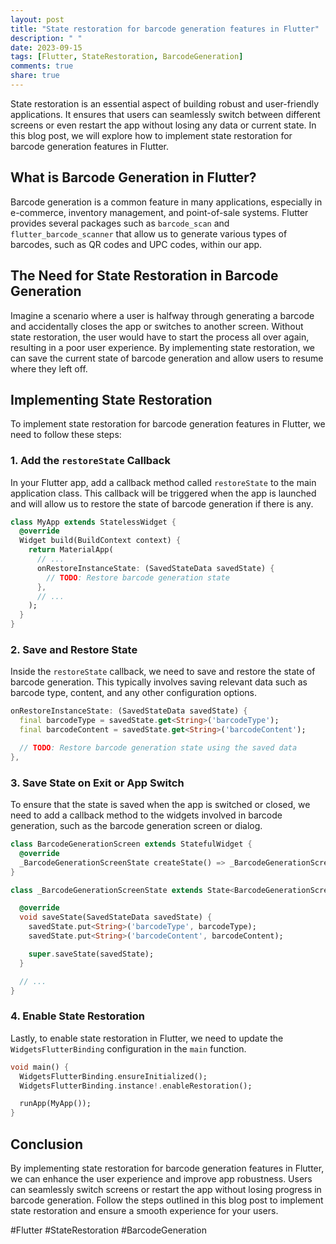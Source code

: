 ```yaml
---
layout: post
title: "State restoration for barcode generation features in Flutter"
description: " "
date: 2023-09-15
tags: [Flutter, StateRestoration, BarcodeGeneration]
comments: true
share: true
---
```


State restoration is an essential aspect of building robust and user-friendly applications. It ensures that users can seamlessly switch between different screens or even restart the app without losing any data or current state. In this blog post, we will explore how to implement state restoration for barcode generation features in Flutter.

## What is Barcode Generation in Flutter?

Barcode generation is a common feature in many applications, especially in e-commerce, inventory management, and point-of-sale systems. Flutter provides several packages such as `barcode_scan` and `flutter_barcode_scanner` that allow us to generate various types of barcodes, such as QR codes and UPC codes, within our app.

## The Need for State Restoration in Barcode Generation

Imagine a scenario where a user is halfway through generating a barcode and accidentally closes the app or switches to another screen. Without state restoration, the user would have to start the process all over again, resulting in a poor user experience. By implementing state restoration, we can save the current state of barcode generation and allow users to resume where they left off.

## Implementing State Restoration

To implement state restoration for barcode generation features in Flutter, we need to follow these steps:

### 1. Add the `restoreState` Callback

In your Flutter app, add a callback method called `restoreState` to the main application class. This callback will be triggered when the app is launched and will allow us to restore the state of barcode generation if there is any.

```dart
class MyApp extends StatelessWidget {
  @override
  Widget build(BuildContext context) {
    return MaterialApp(
      // ...
      onRestoreInstanceState: (SavedStateData savedState) {
        // TODO: Restore barcode generation state
      },
      // ...
    );
  }
}
```

### 2. Save and Restore State

Inside the `restoreState` callback, we need to save and restore the state of barcode generation. This typically involves saving relevant data such as barcode type, content, and any other configuration options.

```dart
onRestoreInstanceState: (SavedStateData savedState) {
  final barcodeType = savedState.get<String>('barcodeType');
  final barcodeContent = savedState.get<String>('barcodeContent');

  // TODO: Restore barcode generation state using the saved data
},
```

### 3. Save State on Exit or App Switch

To ensure that the state is saved when the app is switched or closed, we need to add a callback method to the widgets involved in barcode generation, such as the barcode generation screen or dialog.

```dart
class BarcodeGenerationScreen extends StatefulWidget {
  @override
  _BarcodeGenerationScreenState createState() => _BarcodeGenerationScreenState();
}

class _BarcodeGenerationScreenState extends State<BarcodeGenerationScreen> with AutomaticKeepAliveClientMixin {

  @override
  void saveState(SavedStateData savedState) {
    savedState.put<String>('barcodeType', barcodeType);
    savedState.put<String>('barcodeContent', barcodeContent);

    super.saveState(savedState);
  }

  // ...
}
```

### 4. Enable State Restoration

Lastly, to enable state restoration in Flutter, we need to update the `WidgetsFlutterBinding` configuration in the `main` function.

```dart
void main() {
  WidgetsFlutterBinding.ensureInitialized();
  WidgetsFlutterBinding.instance!.enableRestoration();

  runApp(MyApp());
}
```

## Conclusion

By implementing state restoration for barcode generation features in Flutter, we can enhance the user experience and improve app robustness. Users can seamlessly switch screens or restart the app without losing progress in barcode generation. Follow the steps outlined in this blog post to implement state restoration and ensure a smooth experience for your users.

#Flutter #StateRestoration #BarcodeGeneration